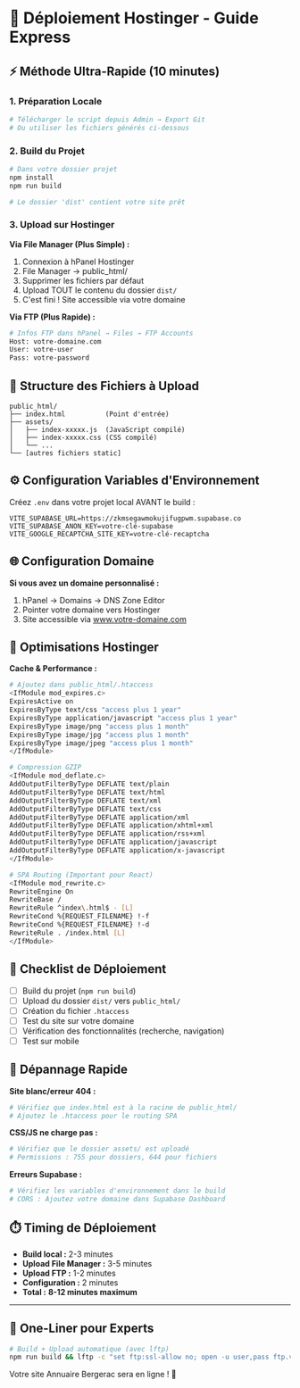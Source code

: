 # 🚀 Déploiement Hostinger - Guide Express

## ⚡ Méthode Ultra-Rapide (10 minutes)

### 1. **Préparation Locale**

```bash
# Télécharger le script depuis Admin → Export Git
# Ou utiliser les fichiers générés ci-dessous
```

### 2. **Build du Projet**

```bash
# Dans votre dossier projet
npm install
npm run build

# Le dossier 'dist' contient votre site prêt
```

### 3. **Upload sur Hostinger**

**Via File Manager (Plus Simple) :**
1. Connexion à hPanel Hostinger
2. File Manager → public_html/
3. Supprimer les fichiers par défaut
4. Upload TOUT le contenu du dossier `dist/`
5. C'est fini ! Site accessible via votre domaine

**Via FTP (Plus Rapide) :**
```bash
# Infos FTP dans hPanel → Files → FTP Accounts
Host: votre-domaine.com
User: votre-user
Pass: votre-password
```

## 📁 Structure des Fichiers à Upload

```
public_html/
├── index.html          (Point d'entrée)
├── assets/
│   ├── index-xxxxx.js  (JavaScript compilé)
│   ├── index-xxxxx.css (CSS compilé)
│   └── ...
└── [autres fichiers static]
```

## ⚙️ Configuration Variables d'Environnement

Créez `.env` dans votre projet local AVANT le build :

```env
VITE_SUPABASE_URL=https://zkmsegawmokujifugpwm.supabase.co
VITE_SUPABASE_ANON_KEY=votre-clé-supabase
VITE_GOOGLE_RECAPTCHA_SITE_KEY=votre-clé-recaptcha
```

## 🌐 Configuration Domaine

**Si vous avez un domaine personnalisé :**
1. hPanel → Domains → DNS Zone Editor
2. Pointer votre domaine vers Hostinger
3. Site accessible via www.votre-domaine.com

## 🔧 Optimisations Hostinger

**Cache & Performance :**
```bash
# Ajoutez dans public_html/.htaccess
<IfModule mod_expires.c>
ExpiresActive on
ExpiresByType text/css "access plus 1 year"
ExpiresByType application/javascript "access plus 1 year"  
ExpiresByType image/png "access plus 1 month"
ExpiresByType image/jpg "access plus 1 month"
ExpiresByType image/jpeg "access plus 1 month"
</IfModule>

# Compression GZIP
<IfModule mod_deflate.c>
AddOutputFilterByType DEFLATE text/plain
AddOutputFilterByType DEFLATE text/html
AddOutputFilterByType DEFLATE text/xml
AddOutputFilterByType DEFLATE text/css
AddOutputFilterByType DEFLATE application/xml
AddOutputFilterByType DEFLATE application/xhtml+xml
AddOutputFilterByType DEFLATE application/rss+xml
AddOutputFilterByType DEFLATE application/javascript
AddOutputFilterByType DEFLATE application/x-javascript
</IfModule>

# SPA Routing (Important pour React)
<IfModule mod_rewrite.c>
RewriteEngine On
RewriteBase /
RewriteRule ^index\.html$ - [L]
RewriteCond %{REQUEST_FILENAME} !-f
RewriteCond %{REQUEST_FILENAME} !-d
RewriteRule . /index.html [L]
</IfModule>
```

## 🎯 Checklist de Déploiement

- [ ] Build du projet (`npm run build`)
- [ ] Upload du dossier `dist/` vers `public_html/`
- [ ] Création du fichier `.htaccess`
- [ ] Test du site sur votre domaine
- [ ] Vérification des fonctionnalités (recherche, navigation)
- [ ] Test sur mobile

## 🐛 Dépannage Rapide

**Site blanc/erreur 404 :**
```bash
# Vérifiez que index.html est à la racine de public_html/
# Ajoutez le .htaccess pour le routing SPA
```

**CSS/JS ne charge pas :**
```bash
# Vérifiez que le dossier assets/ est uploadé
# Permissions : 755 pour dossiers, 644 pour fichiers  
```

**Erreurs Supabase :**
```bash
# Vérifiez les variables d'environnement dans le build
# CORS : Ajoutez votre domaine dans Supabase Dashboard
```

## ⏱️ Timing de Déploiement

- **Build local :** 2-3 minutes
- **Upload File Manager :** 3-5 minutes  
- **Upload FTP :** 1-2 minutes
- **Configuration :** 2 minutes
- **Total :** **8-12 minutes maximum**

---

## 🚀 One-Liner pour Experts

```bash
# Build + Upload automatique (avec lftp)
npm run build && lftp -c "set ftp:ssl-allow no; open -u user,pass ftp.votre-domaine.com; mirror -R dist/ public_html/ --delete"
```

Votre site Annuaire Bergerac sera en ligne ! 🎉